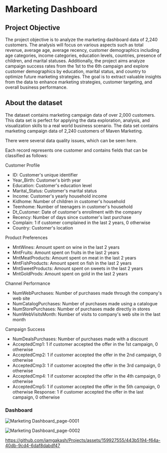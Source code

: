 # Marketing Dashboard

## Project Objective 

The project objective is to analyze the marketing dashboard data of 2,240 customers. The analysis will focus on various aspects such as total revenue, average age, average recency, customer demographics including age categories, income categories, education levels, countries, presence of children, and marital statuses. Additionally, the project aims analyze campaign success rates from the 1st to the 6th campaign and explore customer demographics by education, marital status, and country to optimize future marketing strategies. The goal is to extract valuable insights from the data to enhance marketing strategies, customer targeting, and overall business performance.

## About the dataset

The dataset contains marketing campaign data of over 2,000 customers. This data set is perfect for applying the data exploration, analysis, and visualization skills to a real world business scenario.
The data set contains marketing campaign data of 2,240 customers of Maven Marketing.

There were several data quality issues, which can be seen here.

Each record represents one customer and contains fields that can be classified as follows:

Customer Profile
- ID: Customer's unique identifier
- Year_Birth: Customer's birth year
- Education: Customer's education level
- Marital_Status: Customer's marital status
- Income: Customer's yearly household income
- Kidhome: Number of children in customer's household
- Teenhome: Number of teenagers in customer's household
- Dt_Customer: Date of customer's enrollment with the company
- Recency: Number of days since customer's last purchase
- Complain: 1 if customer complained in the last 2 years, 0 otherwise
- Country: Customer's location

Product Preferences
- MntWines: Amount spent on wine in the last 2 years
- MntFruits: Amount spent on fruits in the last 2 years
- MntMeatProducts: Amount spent on meat in the last 2 years
- MntFishProducts: Amount spent on fish in the last 2 years
- MntSweetProducts: Amount spent on sweets in the last 2 years
- MntGoldProds: Amount spent on gold in the last 2 years

Channel Performance
- NumWebPurchases: Number of purchases made through the company's web site
- NumCatalogPurchases: Number of purchases made using a catalogue
- NumStorePurchases: Number of purchases made directly in stores
- NumWebVisitsMonth: Number of visits to company's web site in the last month

Campaign Success
- NumDealsPurchases: Number of purchases made with a discount
- AcceptedCmp1: 1 if customer accepted the offer in the 1st campaign, 0 otherwise
- AcceptedCmp2: 1 if customer accepted the offer in the 2nd campaign, 0 otherwise
- AcceptedCmp3: 1 if customer accepted the offer in the 3rd campaign, 0 otherwise
- AcceptedCmp4: 1 if customer accepted the offer in the 4th campaign, 0 otherwise
- AcceptedCmp5: 1 if customer accepted the offer in the 5th campaign, 0 otherwise
Response: 1 if customer accepted the offer in the last campaign, 0 otherwise

### Dashboard

![Marketing Dashboard_page-0001](https://github.com/iamgakash/Projects/assets/159927555/e786c9f5-4643-4d79-ac02-d36ad091a8b3)

![Marketing Dashboard_page-0002](https://github.com/iamgakash/Projects/assets/159927555/b6d48a05-086a-4829-bc69-02b53874de18)


https://github.com/iamgakash/Projects/assets/159927555/443b5194-f64a-40db-9cd4-6daf8dabdf47








